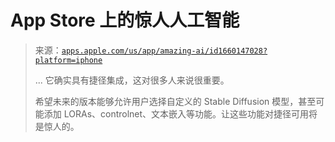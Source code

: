 <!--yml

category: 未分类

date: 2024-05-27 14:43:31

-->

# ‎**App Store 上的惊人人工智能**

> 来源：[`apps.apple.com/us/app/amazing-ai/id1660147028?platform=iphone`](https://apps.apple.com/us/app/amazing-ai/id1660147028?platform=iphone)
> 
> ... 它确实具有捷径集成，这对很多人来说很重要。
> 
> 希望未来的版本能够允许用户选择自定义的 Stable Diffusion 模型，甚至可能添加 LORAs、controlnet、文本嵌入等功能。让这些功能对捷径可用将是惊人的。
